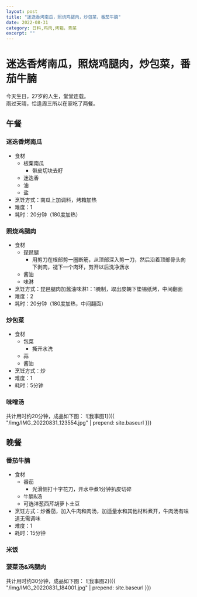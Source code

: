 ```yaml
---
layout: post
title: "迷迭香烤南瓜，照烧鸡腿肉，炒包菜，番茄牛腩" 
date: 2022-08-31
category: 日料,鸡肉,烤箱，青菜 
excerpt: ""
---
```


# 迷迭香烤南瓜，照烧鸡腿肉，炒包菜，番茄牛腩

今天生日，27岁的人生，堂堂连载。  
雨过天晴，恰逢周三所以在家吃了两餐。

## 午餐

### 迷迭香烤南瓜

- 食材
  - 板栗南瓜
    - 带皮切块去籽
  - 迷迭香
  - 油
  - 盐
- 烹饪方式：南瓜上加调料，烤箱加热
- 难度：1
- 耗时：20分钟（180度加热）

### 照烧鸡腿肉

- 食材
  - 琵琶腿
    - 用剪刀在根部剪一圈断筋，从顶部深入剪一刀，然后沿着顶部骨头向下剥肉，褪下一个肉环，剪开以后洗净沥水
  - 酱油
  - 味淋
- 烹饪方式：琵琶腿肉加酱油味淋1：1腌制，取出皮朝下垫锡纸烤，中间翻面
- 难度：2
- 耗时：20分钟（180度加热，中间翻面）
  
### 炒包菜

- 食材
  - 包菜
    - 撕开水洗
  - 蒜
  - 酱油
- 烹饪方式：炒
- 难度：1
- 耗时：5分钟

### 味噌汤

共计用时约20分钟，成品如下图：
![我事图1]({{ "/img/IMG_20220831_123554.jpg" | prepend: site.baseurl }})

## 晚餐

### 番茄牛腩

- 食材
  - 番茄
    - 光滑侧打十字花刀，开水中煮1分钟扒皮切碎
  - 牛腩&汤
  - 可选洋葱西芹胡萝卜土豆
- 烹饪方式：炒番茄，加入牛肉和肉汤，加适量水和其他材料煮开，牛肉汤有味道无需调味
- 难度：1
- 耗时：15分钟

### 米饭

### 菠菜汤&鸡腿肉

共计用时约30分钟，成品如下图：
![我事图2]({{ "/img/IMG_20220831_184001.jpg" | prepend: site.baseurl }})
